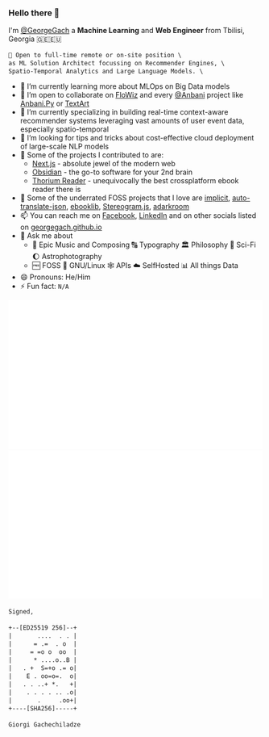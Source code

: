 ### Hello there 👋 
I'm [@GeorgeGach](https://georgegach.github.io) a **Machine Learning** and **Web Engineer** from Tbilisi, Georgia 🇬🇪🇪🇺
```
🚩 Open to full-time remote or on-site position \
as ML Solution Architect focussing on Recommender Engines, \
Spatio-Temporal Analytics and Large Language Models. \ 
```


- 🌱 I’m currently learning more about MLOps on Big Data models
- 🍻 I’m open to collaborate on [FloWiz](https://github.com/georgegach/flowiz) and every [@Anbani](https://github.com/anbani) project like [Anbani.Py](https://github.com/anbani/anbani.py) or [TextArt](https://github.com/anbani/textart)
- 🔬 I’m currently specializing in building real-time context-aware recommender systems leveraging vast amounts of user event data, especially spatio-temporal
- 🤔 I’m looking for tips and tricks about cost-effective cloud deployment of large-scale NLP models 
- 🤝 Some of the projects I contributed to are: 
  - [Next.js](https://github.com/vercel/next.js/) - absolute jewel of the modern web
  - [Obsidian](https://github.com/obsidianmd) - the go-to software for your 2nd brain
  - [Thorium Reader](https://github.com/edrlab/thorium-reader) - unequivocally the best crossplatform ebook reader there is
- 💙 Some of the underrated FOSS projects that I love are [implicit](https://github.com/benfred/implicit), [auto-translate-json](https://github.com/codegrue/auto-translate-json), [ebooklib](https://github.com/aerkalov/ebooklib), [Stereogram.js](https://github.com/peeinears/Stereogram.js), [adarkroom](https://github.com/doublespeakgames/adarkroom)
- 📫 You can reach me on [Facebook](https://fb.com/george.gachechiladze), [LinkedIn](https://www.linkedin.com/in/georgegach/) and on other socials listed on [georgegach.github.io](https://georgegach.github.io)
- 💬 Ask me about 
  - 🎼 Epic Music and Composing 🔠 Typography 🏛️ Philosophy 🚀 Sci-Fi 🌔 Astrophotography 
  - 🆓 FOSS 🐧 GNU/Linux 🕸️ APIs ☁️ SelfHosted 📊 All things Data
- 😄 Pronouns: He/Him
- ⚡ Fun fact: `N/A`

[![GitHub Statistics](https://raw.githubusercontent.com/georgegach/github-stats-transparent/output/generated/overview.svg)](https://georgegach.github.io)
[![GitHub Top Languages](https://raw.githubusercontent.com/georgegach/github-stats-transparent/output/generated/languages.svg)](https://anbani.ge)

```
Signed, 

+--[ED25519 256]--+
|       ....  . . |
|      = .=  . o  |
|     = =o o  oo  |
|      * ....o..B |
|   . +  S=+o .= o|
|    E . oo=o=.  o|
|   . . ..+ *.   +|
|    . . . . .. .o|
|       .     .oo+|
+----[SHA256]-----+

Giorgi Gachechiladze
```

